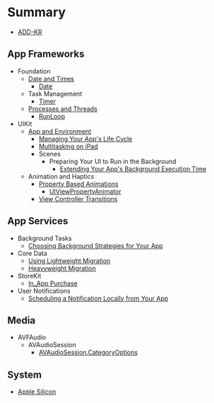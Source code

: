 # Summary

* [ADD-KR](README.md)

## App Frameworks

- Foundation
  - [Date and Times](Foundation/Date_and_Times/README.md)
    - [Date](Foundation/Date_and_Times/Date.md)
  - Task Management
    - [Timer](Foundation/Task_Management/Timer.md)
  - [Processes and Threads](Foundation/Processes_and_Threads/README.md)
    - [RunLoop](Foundation/Processes_and_Threads/RunLoop.md)
- UIKit
  - [App and Environment](UIKit/App_and_Environment/README.md)
    - [Managing Your App's Life Cycle](UIKit/App_and_Environment/Managing_Your_Apps_Life_Cycle.md)
    - [Multitasking on iPad](UIKit/App_and_Environment/Multitasking_on_iPad.md)
    - Scenes
      - Preparing Your UI to Run in the Background
        - [Extending Your App's Background Execution Time](UIKit/App_and_Environment/Extending_Your_Apps_Background_Execution_Time.md)
  - Animation and Haptics
    - [Property Based Animations](UIKit/Animation_and_Haptics/Property-Based_Animations.md)
      - [UIViewPropertyAnimator](UIKit/Animation_and_Haptics/UIViewPropertyAnimator.md)
    - [View Controller Transitions](UIKit/Animation_and_Haptics/View_Controller_Transitions.md)

## App Services

- Background Tasks
  - [Choosing Background Strategies for Your App](Background_Tasks/Choosing_Background_Strategies_for_Your_App.md)
- Core Data
  - [Using Lightweight Migration](Core_Data/Using_Lightweight_Migration.md)
  - [Heavyweight Migration](Core_Data/Heavyweight_Migration.md)
- StoreKit
  - [In_App Purchase](StoreKit/In_App_Purchase/README.md)
- User Notifications
  - [Scheduling a Notification Locally from Your App](User_Notifications/Scheduling_a_Notification_Locally_from_Your_App.md)

## Media

- AVFAudio
  - AVAudioSession
    - [AVAudioSession.CategoryOptions](AVFAudio/AVAudioSession/AVAudioSession.CategoryOptions.md)

## System

- [Apple Silicon](Apple_Silicon/README.md)


